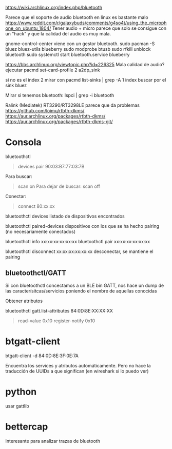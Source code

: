 https://wiki.archlinux.org/index.php/bluetooth

Parece que el soporte de audio bluetooth en linux es bastante malo
https://www.reddit.com/r/galaxybuds/comments/g4so4t/using_the_microphone_on_ubuntu_1804/
Tener audio + micro parece que solo se consigue con un "hack" y que la calidad del audio es muy mala.


gnome-control-center viene con un gestor bluetooth.
sudo pacman -S bluez bluez-utils blueberry
sudo modprobe btusb
sudo rfkill unblock bluetooth
sudo systemctl start bluetooth.service
blueberry

https://bbs.archlinux.org/viewtopic.php?id=226325
Mala calidad de audio? ejecutar
pacmd set-card-profile 2 a2dp_sink

si no es el index 2 mirar con
pacmd list-sinks | grep -A 1 index
  buscar por el sink bluez




Mirar si tenemos bluetooth:
lspci | grep -i bluetooth


Ralink (Mediatek) RT3290/RT3298LE parece que da problemas
https://github.com/loimu/rtbth-dkms/
https://aur.archlinux.org/packages/rtbth-dkms/
https://aur.archlinux.org/packages/rtbth-dkms-git/


# Consola
bluetoothctl
> devices
> pair 90:03:B7:77:03:7B

Para buscar:
> scan on
Para dejar de buscar:
> scan off

Conectar:
> connect 80:xx:xx

bluetoothctl devices
  listado de dispositivos encontrados

bluetoothctl paired-devices
  dispositivos con los que se ha hecho pairing (no necesariamente conectados)


bluetoothctl info xx:xx:xx:xx:xx:xx
bluetoothctl pair xx:xx:xx:xx:xx:xx

bluetoothctl disconnect xx:xx:xx:xx:xx:xx
  desconectar, se mantiene el pairing


## bluetoothctl/GATT
Si con bluetoothctl concectamos a un BLE bin GATT, nos hace un dump de las caracterísitcas/servicios poniendo el nombre de aquellas conocidas



Obtener atributos

bluetoothctl gatt.list-attributes 84:0D:8E:XX:XX:XX

> read-value 0x10
> register-notify 0x10


# btgatt-client
btgatt-client -d 84:0D:8E:3F:0E:7A

Encuentra los services y atributos automáticamente.
Pero no hace la traducción de UUIDs a que significan (en wireshark si lo puedo ver)


# python
usar gattlib


# bettercap
Interesante para analizar trazas de bluetooth
